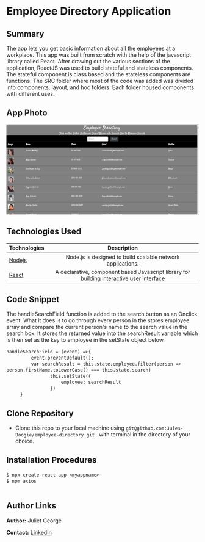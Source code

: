 # Employee Directory Application


## Summary 
 The app lets you get basic information about all the employees at a workplace. This app was built from scratch with the help of the javascript library called React. After drawing out the various sections of the application, ReactJS was used to build stateful and stateless components. The stateful component is class based and the stateless components are functions. The SRC folder where most of the code was added was divided into components, layout, and hoc folders. Each folder housed components with different uses. 



## App Photo
![App Photo](https://github.com/Jules-Boogie/employee-directory/blob/master/employees/public/Capture.PNG)



## Technologies Used
| Technologies | Description  |
|---------------------------------------------------------------------------|:------------------------------------------------------------------------------------------------------------------:|
| [Nodejs](https://nodejs.org/en/docs/)                                     |             Node.js is designed to build scalable network applications.                 |
| [React](https://reactjs.org/)                |   A declarative, component based Javascript library for building interactive user interface                 |




## Code Snippet
The handleSearchField function is added to the search button as an Onclick event. What it does is to go through every person in the stores employee array and compare the current person's name to the search value in the search box. It stores the returned value into the searchResult variable which is then set as the key to employee in the setState object below. 
```
handleSearchField = (event) =>{
         event.preventDefault(); 
         var searchResult = this.state.employee.filter(person => person.firstName.toLowerCase() === this.state.search)
                this.setState({
                    employee: searchResult
                })
     }

```

## Clone Repository
 - Clone this repo to your local machine using ```git@github.com:Jules-Boogie/employee-directory.git ``` with terminal in the directory of your choice. 



## Installation Procedures
```
$ npx create-react-app <myappname>
$ npm axios


```


## Author Links

**Author:**
Juliet George

**Contact:**
[LinkedIn](https://www.linkedin.com/in/juliet-george-864950b8/)
